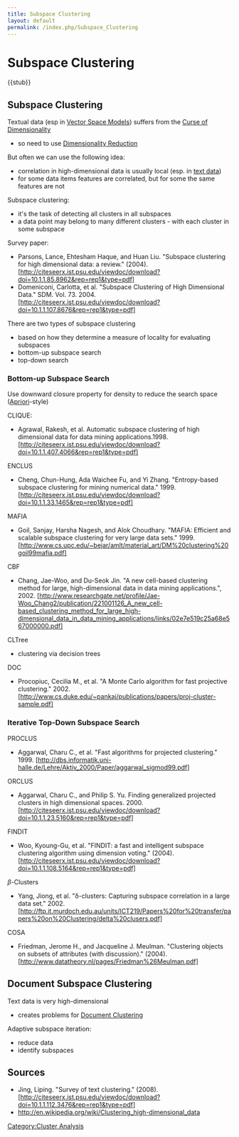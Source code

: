 ```yaml
---
title: Subspace Clustering
layout: default
permalink: /index.php/Subspace_Clustering
---
```


# Subspace Clustering

{{stub}}

## Subspace Clustering
Textual data (esp in [Vector Space Models](Vector_Space_Models)) suffers from the [Curse of Dimensionality](Curse_of_Dimensionality)
- so need to use [Dimensionality Reduction](Dimensionality_Reduction)


But often we can use the following idea:
- correlation in high-dimensional data is usually local (esp. in [text data](Text_Mining))
- for some data items features are correlated, but for some the same features are not


Subspace clustering:
- it's the task of detecting all clusters  in all subspaces 
- a data point may belong to many different clusters - with each cluster in some subspace 



Survey paper:
- Parsons, Lance, Ehtesham Haque, and Huan Liu. "Subspace clustering for high dimensional data: a review." (2004). [http://citeseerx.ist.psu.edu/viewdoc/download?doi=10.1.1.85.8962&rep=rep1&type=pdf]
- Domeniconi, Carlotta, et al. "Subspace Clustering of High Dimensional Data." SDM. Vol. 73. 2004. [http://citeseerx.ist.psu.edu/viewdoc/download?doi=10.1.1.107.8676&rep=rep1&type=pdf]


There are two types of subspace clustering
- based on how they determine a measure of locality for evaluating subspaces
- bottom-up subspace search 
- top-down search


### Bottom-up Subspace Search
Use downward closure property for density to reduce the search space ([Apriori](Apriori)-style)


CLIQUE:
- Agrawal, Rakesh, et al. Automatic subspace clustering of high dimensional data for data mining applications.1998. [http://citeseerx.ist.psu.edu/viewdoc/download?doi=10.1.1.407.4066&rep=rep1&type=pdf]

ENCLUS
- Cheng, Chun-Hung, Ada Waichee Fu, and Yi Zhang. "Entropy-based subspace clustering for mining numerical data." 1999. [http://citeseerx.ist.psu.edu/viewdoc/download?doi=10.1.1.33.1465&rep=rep1&type=pdf]

MAFIA 
- Goil, Sanjay, Harsha Nagesh, and Alok Choudhary. "MAFIA: Efficient and scalable subspace clustering for very large data sets." 1999. [http://www.cs.upc.edu/~bejar/amlt/material_art/DM%20clustering%20goil99mafia.pdf]

CBF
- Chang, Jae-Woo, and Du-Seok Jin. "A new cell-based clustering method for large, high-dimensional data in data mining applications.", 2002. [http://www.researchgate.net/profile/Jae-Woo_Chang2/publication/221001126_A_new_cell-based_clustering_method_for_large_high-dimensional_data_in_data_mining_applications/links/02e7e519c25a68e567000000.pdf]

CLTree
- clustering via decision trees 

DOC
- Procopiuc, Cecilia M., et al. "A Monte Carlo algorithm for fast projective clustering." 2002. [http://www.cs.duke.edu/~pankaj/publications/papers/proj-cluster-sample.pdf]


### Iterative Top-Down Subspace Search
PROCLUS 
- Aggarwal, Charu C., et al. "Fast algorithms for projected clustering." 1999. [http://dbs.informatik.uni-halle.de/Lehre/Aktiv_2000/Paper/aggarwal_sigmod99.pdf]

ORCLUS
- Aggarwal, Charu C., and Philip S. Yu. Finding generalized projected clusters in high dimensional spaces. 2000. [http://citeseerx.ist.psu.edu/viewdoc/download?doi=10.1.1.23.5160&rep=rep1&type=pdf]

FINDIT 
- Woo, Kyoung-Gu, et al. "FINDIT: a fast and intelligent subspace clustering algorithm using dimension voting." (2004). [http://citeseerx.ist.psu.edu/viewdoc/download?doi=10.1.1.108.5164&rep=rep1&type=pdf]

$\beta$-Clusters 
- Yang, Jiong, et al. "δ-clusters: Capturing subspace correlation in a large data set." 2002. [http://ftp.it.murdoch.edu.au/units/ICT219/Papers%20for%20transfer/papers%20on%20Clustering/delta%20clusers.pdf]

COSA
- Friedman, Jerome H., and Jacqueline J. Meulman. "Clustering objects on subsets of attributes (with discussion)." (2004). [http://www.datatheory.nl/pages/Friedman%26Meulman.pdf]



## Document Subspace Clustering
Text data is very high-dimensional 
- creates problems for [Document Clustering](Document_Clustering)


Adaptive subspace iteration:
- reduce data
- identify subspaces


## Sources
- Jing, Liping. "Survey of text clustering." (2008). [http://citeseerx.ist.psu.edu/viewdoc/download?doi=10.1.1.112.3476&rep=rep1&type=pdf]
- http://en.wikipedia.org/wiki/Clustering_high-dimensional_data

[Category:Cluster Analysis](Category_Cluster_Analysis)